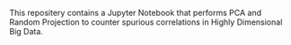 This repositery contains a Jupyter Notebook that performs PCA and Random Projection to counter spurious correlations in Highly Dimensional Big Data.
